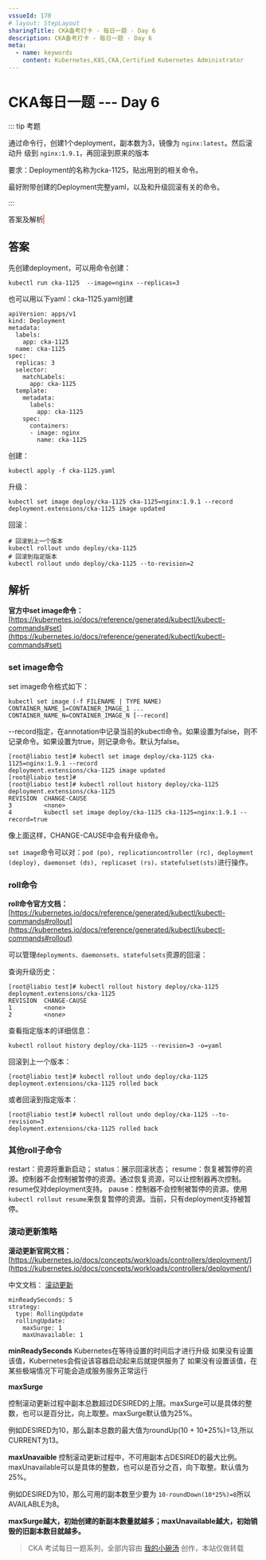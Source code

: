 ```yaml
---
vssueId: 170
# layout: StepLayout
sharingTitle: CKA备考打卡 - 每日一题 - Day 6
description: CKA备考打卡 - 每日一题 - Day 6
meta:
  - name: keywords
    content: Kubernetes,K8S,CKA,Certified Kubernetes Administrator
---
```


# CKA每日一题 --- Day 6

<AdSenseTitle/>

::: tip 考题

通过命令行，创建1个deployment，副本数为3，镜像为 `nginx:latest`。然后滚动升 级到 `nginx:1.9.1`，再回滚到原来的版本

要求：Deployment的名称为cka-1125，贴出用到的相关命令。

最好附带创建的Deployment完整yaml，以及和升级回滚有关的命令。

:::

<b-button v-b-toggle.collapse-join-error variant="danger" size="sm" style="margin-top: 1rem;" v-on:click="$sendGaEvent('cka-daily', 'cka-daily', 'CKA每日一题006')">答案及解析</b-button>
<b-collapse id="collapse-join-error" class="mt-2">
<b-card style="background-color: rgb(254, 240, 240); border: solid 1px #F56C6C;">



## 答案

先创建deployment，可以用命令创建：

```
kubectl run cka-1125  --image=nginx --replicas=3
```

也可以用以下yaml：cka-1125.yaml创建

```
apiVersion: apps/v1
kind: Deployment
metadata:
  labels:
    app: cka-1125
  name: cka-1125
spec:
  replicas: 3
  selector:
    matchLabels:
      app: cka-1125
  template:
    metadata:
      labels:
        app: cka-1125
    spec:
      containers:
      - image: nginx
        name: cka-1125
```

创建：

```
kubectl apply -f cka-1125.yaml
```

升级：

```
kubectl set image deploy/cka-1125 cka-1125=nginx:1.9.1 --record
deployment.extensions/cka-1125 image updated
```

回滚：

```
# 回滚到上一个版本
kubectl rollout undo deploy/cka-1125
# 回滚到指定版本
kubectl rollout undo deploy/cka-1125 --to-revision=2
```

## 解析

**官方中set image命令：**
[https://kubernetes.io/docs/reference/generated/kubectl/kubectl-commands#set](https://kubernetes.io/docs/reference/generated/kubectl/kubectl-commands#set)

### set image命令

set image命令格式如下：

```
kubectl set image (-f FILENAME | TYPE NAME) CONTAINER_NAME_1=CONTAINER_IMAGE_1 ... CONTAINER_NAME_N=CONTAINER_IMAGE_N [--record]
```

--record指定，在annotation中记录当前的kubectl命令。如果设置为false，则不记录命令。如果设置为true，则记录命令。默认为false。

```
[root@liabio test]# kubectl set image deploy/cka-1125 cka-1125=nginx:1.9.1 --record
deployment.extensions/cka-1125 image updated
[root@liabio test]# 
[root@liabio test]# kubectl rollout history deploy/cka-1125 
deployment.extensions/cka-1125 
REVISION  CHANGE-CAUSE
3         <none>
4         kubectl set image deploy/cka-1125 cka-1125=nginx:1.9.1 --record=true
```

像上面这样，CHANGE-CAUSE中会有升级命令。

`set image`命令可以对：`pod (po), replicationcontroller (rc), deployment (deploy), daemonset (ds), replicaset (rs)，statefulset(sts)`进行操作。

### roll命令

**roll命令官方文档：**
[https://kubernetes.io/docs/reference/generated/kubectl/kubectl-commands#rollout](https://kubernetes.io/docs/reference/generated/kubectl/kubectl-commands#rollout)

可以管理`deployments、daemonsets、statefulsets`资源的回滚：

查询升级历史：

```
[root@liabio test]# kubectl rollout history deploy/cka-1125 
deployment.extensions/cka-1125 
REVISION  CHANGE-CAUSE
1         <none>
2         <none>
```

查看指定版本的详细信息：

```
kubectl rollout history deploy/cka-1125 --revision=3 -o=yaml
```

回滚到上一个版本：

```
[root@liabio test]# kubectl rollout undo deploy/cka-1125 
deployment.extensions/cka-1125 rolled back
```

或者回滚到指定版本：

```
[root@liabio test]# kubectl rollout undo deploy/cka-1125 --to-revision=3
deployment.extensions/cka-1125 rolled back
```

### 其他roll子命令

restart：资源将重新启动；
status：展示回滚状态；
resume：恢复被暂停的资源。控制器不会控制被暂停的资源。通过恢复资源，可以让控制器再次控制。resume仅对deployment支持。
pause：控制器不会控制被暂停的资源。使用`kubectl rollout resume`来恢复暂停的资源。当前，只有deployment支持被暂停。

### 滚动更新策略

**滚动更新官网文档：**
[https://kubernetes.io/docs/concepts/workloads/controllers/deployment/](https://kubernetes.io/docs/concepts/workloads/controllers/deployment/)

中文文档： [滚动更新](/learning/k8s-intermediate/workload/wl-deployment/update.html)

```
minReadySeconds: 5
strategy:
  type: RollingUpdate
  rollingUpdate:
    maxSurge: 1
    maxUnavailable: 1
```

**minReadySeconds**
Kubernetes在等待设置的时间后才进行升级
如果没有设置该值，Kubernetes会假设该容器启动起来后就提供服务了
如果没有设置该值，在某些极端情况下可能会造成服务服务正常运行

**maxSurge**

控制滚动更新过程中副本总数超过DESIRED的上限。maxSurge可以是具体的整数，也可以是百分比，向上取整。maxSurge默认值为25%。

例如DESIRED为10，那么副本总数的最大值为roundUp(10 + 10*25%)=13,所以CURRENT为13。

**maxUnavaible**
控制滚动更新过程中，不可用副本占DESIRED的最大比例。maxUnavailable可以是具体的整数，也可以是百分之百，向下取整。默认值为25%。

例如DESIRED为10，那么可用的副本数至少要为 `10-roundDown(10*25%)=8`所以AVAILABLE为8。

**maxSurge越大，初始创建的新副本数量就越多；maxUnavailable越大，初始销毁的旧副本数目就越多。**



</b-card>
</b-collapse>

> CKA 考试每日一题系列，全部内容由 [我的小碗汤](https://mp.weixin.qq.com/s/5tYgb_eSzHz_TMsi0U32gw) 创作，本站仅做转载


<JoinCKACommunity/>
